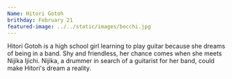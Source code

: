 ```yaml
---
Name: Hitori Gotoh
brithday: February 21
featured-image: ../../static/images/bocchi.jpg
---
```

Hitori Gotoh is a high school girl learning to play guitar because she dreams of being in a band.
Shy and friendless, her chance comes when she meets Nijika Ijichi. Nijika, a drummer in search of a guitarist for her band, could make Hitori's dream a reality.